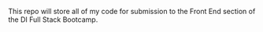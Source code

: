 This repo will store all of my code for submission to the Front End section of the DI Full Stack Bootcamp.
